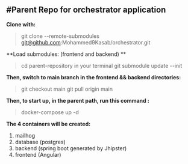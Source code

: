 #Parent Repo for orchestrator application
---

**Clone with:**
> git clone --remote-submodules git@github.com:Mohammed9Kasab/orchestrator.git

**Load submodules: (frontend and backend) **

> cd parent-repository in your terminal 
> git submodule update --init

**Then, switch to main branch in the frontend && backend directories:**
> git checkout main
> git pull origin main 

**Then, to start up, in the parent path, run this command :**
> docker-compose up -d

**The 4 containers will be created:**
1. mailhog 
2. database (postgres)
3. backend (spring boot generated by Jhipster) 
4. frontend (Angular)

